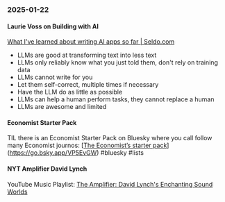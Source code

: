 ### 2025-01-22
#### Laurie Voss on Building with AI
[What I've learned about writing AI apps so far \| Seldo.com](https://seldo.com/posts/what-ive-learned-about-writing-ai-apps-so-far)

* LLMs are good at transforming text into less text
* LLMs only reliably know what you just told them, don't rely on training data
* LLMs cannot write for you
* Let them self-correct, multiple times if necessary
* Have the LLM do as little as possible
* LLMs can help a human perform tasks, they cannot replace a human
* LLMs are awesome and limited

#### Economist Starter Pack
TIL there is an Economist Starter Pack on Bluesky where you call follow many Economist journos: [[The Economist’s starter pack](https://bsky.app/profile/economist.com)](https://go.bsky.app/VP5EvGW) #bluesky #lists 

#### NYT Amplifier David Lynch


YouTube Music Playlist: [The Amplifier: David Lynch's Enchanting Sound Worlds](https://music.youtube.com/playlist?list=PLu_RmAJBNiIIbPoXC_Kfn6WX-42GXeFde&si=7JkfCsIBKTT2KxMU)






